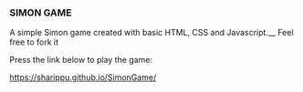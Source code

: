 ### SIMON GAME

A simple Simon game created with basic HTML, CSS and Javascript.__
Feel free to fork it

Press the link below to play the game:

https://sharippu.github.io/SimonGame/

